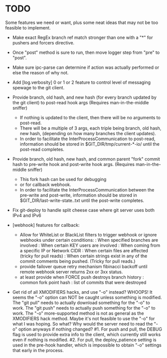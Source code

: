 TODO
====

Some features we need or want, plus some neat ideas that may not be too feasible to implement.

 - Make exact RegEx branch ref match stronger than one with a "*" for pushers and forcers directive.

 - Once "post" method is sure to run, then move logger step from "pre" to "post".

 - Make sure ipc-parse can determine if action was actually performed or else the reason of why not.

 - Add [log.verbosity] 0 or 1 or 2 feature to control level of messaging spewage to the git client.

 - Provide branch, old hash, and new hash (for every branch updated by the git client) to post-read hook args (Requires man-in-the-middle sniffer)
   * If nothing is updated to the client, then there will be no arguments to post-read.
   * There will be a multiple of 3 args, each triple being branch, old hash, new hash, (depending on how many branches the client updates).
   * In order to facilitate the InterProcessCommunication to post-read, information should be stored in $GIT_DIR/tmp/current-*-io/ until the post-read completes.

 - Provide branch, old hash, new hash, and common parent "fork" commit hash to pre-write hook and post-write hook args. (Requires man-in-the-middle sniffer)
   * This fork hash can be used for debugging
   * or for callback webhook.
   * In order to facilitate the InterProcessCommunication between the pre-write and post-write, information should be stored in $GIT_DIR/last-write-state.<git-server-pid>.txt until the post-write completes.

 - Fix git-deploy to handle split cheese case where git server uses both IPv4 and IPv6

 - [webhook] features for callback:
   * Allow for WhiteList or BlackList filters to trigger webhook or ignore webhooks under certain conditions:
     : When specified branches are involved
     : When certain KEY users are involved
     : When coming from a specific IP or Network CIDR
     : When certain files are affected (tricky for pull reads)
     : When certain strings exist in any of the commit comments being pushed. (Tricky for pull reads.)
   * provide failover queue retry mechanism fibinacci backoff until remote webhook server returns 2xx or 3xx status.
   * at least provide when FORCE push destroys branch history
     : common fork point hash
     : list of commits that were destroyed

 - Get rid of all XMODIFIERS hacks, and use "-o" instead?
   WHOOPS! It seems the "-o" option can NOT be caught unless something is modified.
   The "git pull" needs to actually download something for the "-o" to work.
   The "git push" needs to actually push something for the "-o" to work.
   The "-o" more-supported method is not as general as the XMODIFIERS hack method.
   Maybe it's not feasible to use the "-o" for what I was hoping. So what?
   Why would the server need to read the "-o" option anyways if nothing changed?
   #1. For push and pull, the DEBUG flag is used to provide extra info to the client,
   which currently still works even if nothing is modified.
   #2. For pull, the deploy_patience setting is used in the pre-hook handler,
   which is impossible to obtain "-o" settings that early in the process.
